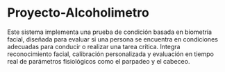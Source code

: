# Proyecto-Alcoholimetro
Este sistema implementa una prueba de condición basada en biometría facial, diseñada para evaluar si una persona se encuentra en condiciones adecuadas para conducir o realizar una tarea crítica. Integra reconocimiento facial, calibración personalizada y evaluación en tiempo real de parámetros fisiológicos como el parpadeo y el cabeceo.
